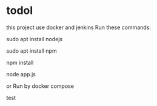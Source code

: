 # todol
this project use docker and jenkins
Run these commands:

sudo apt install nodejs

sudo apt install npm

npm install

node app.js

or Run by docker compose

test
